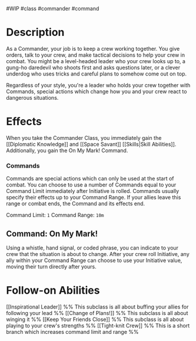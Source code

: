 #WIP #class #commander #command

# Description

As a Commander, your job is to keep a crew working together. You give orders, talk to your crew, and make tactical decisions to help your crew in combat. You might be a level-headed leader who your crew looks up to, a gung-ho daredevil who shoots first and asks questions later, or a clever underdog who uses tricks and careful plans to somehow come out on top.

Regardless of your style, you're a leader who holds your crew together with Commands, special actions which change how you and your crew react to dangerous situations.

# Effects

When you take the Commander Class, you immediately gain the [[Diplomatic Knowledge]] and [[Space Savant]] [[Skills|Skill Abilities]]. Additionally, you gain the On My Mark! Command.

### Commands

Commands are special actions which can only be used at the start of combat. You can choose to use a number of Commands equal to your Command Limit immediately after Initiative is rolled. Commands usually specify their effects up to your Command Range. If your allies leave this range or combat ends, the Command and its effects end.

Command Limit: `1`
Command Range: `10m`

## Command: On My Mark!

Using a whistle, hand signal, or coded phrase, you can indicate to your crew that the situation is about to change. After your crew roll Initiative, any ally within your Command Range can choose to use your Initiative value, moving their turn directly after yours.

# Follow-on Abilities

[[Inspirational Leader]] %% This subclass is all about buffing your allies for following your lead %%
[[Change of Plans!]] %% This subclass is all about winging it %%
[[Keep Your Friends Close]] %% This subclass is all about playing to your crew's strengths %%
[[Tight-knit Crew]] %% This is a short branch which increases command limit and range %%
